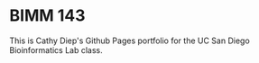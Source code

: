 # BIMM 143
This is Cathy Diep's Github Pages portfolio for the UC San Diego Bioinformatics Lab class.
